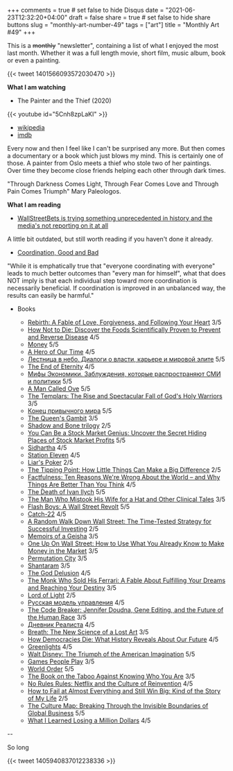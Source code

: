 +++
comments = true	# set false to hide Disqus
date = "2021-06-23T12:32:20+04:00"
draft = false
share = true	# set false to hide share buttons
slug = "monthly-art-number-49"
tags = ["art"]
title = "Monthly Art #49"
+++

This is a ~~monthly~~ "newsletter", containing a list of what I enjoyed the most
last month. Whether it was a full length movie, short film, music album, book
or even a painting.

<!--more-->

{{< tweet 1401566093572030470 >}}

**What I am watching**

* The Painter and the Thief (2020)

{{< youtube id="5Cnh8zpLaKI" >}}

  - [wikipedia](https://en.wikipedia.org/wiki/The_Painter_and_the_Thief)
  - [imdb](https://www.imdb.com/title/tt11296058/)

Every now and then I feel like I can't be surprised any more. But then comes a
documentary or a book which just blows my mind. This is certainly one of those.
A painter from Oslo meets a thief who stole two of her paintings. Over time
they become close friends helping each other through dark times.

"Through Darkness Comes Light, Through Fear Comes Love and Through Pain Comes
Triumph" Mary Paleologos.

**What I am reading**

* [WallStreetBets is trying something unprecedented in history and the media's not reporting on it at all](https://yudkowsky.medium.com/r-wallstreetbets-is-trying-something-unprecedented-in-history-and-the-medias-not-reporting-it-7ab507e4a038)

A little bit outdated, but still worth reading if you haven't done it already.

* [Coordination, Good and Bad](https://vitalik.ca/general/2020/09/11/coordination.html)

"While it is emphatically true that "everyone coordinating with everyone" leads
to much better outcomes than "every man for himself", what that does NOT imply
is that each individual step toward more coordination is necessarily
beneficial. If coordination is improved in an unbalanced way, the results can
easily be harmful."

* Books

  - [Rebirth: A Fable of Love, Forgiveness, and Following Your Heart](https://www.goodreads.com/book/show/29799653-rebirth) 3/5
  - [How Not to Die: Discover the Foods Scientifically Proven to Prevent and Reverse Disease](https://www.goodreads.com/book/show/25663961-how-not-to-die) 4/5
  - [Money](https://www.goodreads.com/book/show/36203303-money) 5/5
  - [A Hero of Our Time](https://www.goodreads.com/book/show/226378.A_Hero_of_Our_Time) 4/5
  - [Лестница в небо. Диалоги о власти, карьере и мировой элите](https://www.goodreads.com/book/show/30847834) 5/5
  - [The End of Eternity](https://www.goodreads.com/book/show/509784.The_End_of_Eternity) 4/5
  - [Мифы Экономики. Заблуждения, которые распространяют СМИ и политики](https://www.goodreads.com/book/show/7686689) 5/5
  - [A Man Called Ove](https://www.goodreads.com/book/show/18774964-a-man-called-ove) 5/5
  - [The Templars: The Rise and Spectacular Fall of God's Holy Warriors](https://www.goodreads.com/book/show/34312336-the-templars) 3/5
  - [Конец привычного мира](https://www.goodreads.com/book/show/56424891) 5/5
  - [The Queen's Gambit](https://www.goodreads.com/book/show/62022.The_Queen_s_Gambit) 3/5
  - [Shadow and Bone trilogy](https://www.goodreads.com/book/show/10194157-shadow-and-bone) 2/5
  - [You Can Be a Stock Market Genius: Uncover the Secret Hiding Places of Stock Market Profits](https://www.goodreads.com/book/show/116184.You_Can_Be_a_Stock_Market_Genius) 5/5
  - [Sidhartha](https://www.goodreads.com/book/show/13537306-sidhartha) 4/5
  - [Station Eleven](https://www.goodreads.com/book/show/20170404-station-eleven) 4/5
  - [Liar's Poker](https://www.goodreads.com/book/show/7865083-liar-s-poker) 2/5
  - [The Tipping Point: How Little Things Can Make a Big Difference](https://www.goodreads.com/book/show/2612.The_Tipping_Point) 2/5
  - [Factfulness: Ten Reasons We're Wrong About the World – and Why Things Are Better Than You Think](https://www.goodreads.com/book/show/34890015-factfulness) 4/5
  - [The Death of Ivan Ilych](https://www.goodreads.com/book/show/18386.The_Death_of_Ivan_Ilych) 5/5
  - [The Man Who Mistook His Wife for a Hat and Other Clinical Tales](https://www.goodreads.com/book/show/63697.The_Man_Who_Mistook_His_Wife_for_a_Hat_and_Other_Clinical_Tales) 3/5
  - [Flash Boys: A Wall Street Revolt](https://www.goodreads.com/book/show/24724602-flash-boys) 5/5
  - [Catch-22](https://www.goodreads.com/book/show/168668.Catch_22) 4/5
  - [A Random Walk Down Wall Street: The Time-Tested Strategy for Successful Investing](https://www.goodreads.com/book/show/40242274-a-random-walk-down-wall-street) 2/5
  - [Memoirs of a Geisha](https://www.goodreads.com/book/show/929.Memoirs_of_a_Geisha) 3/5
  - [One Up On Wall Street: How to Use What You Already Know to Make Money in the Market](https://www.goodreads.com/book/show/762462.One_Up_On_Wall_Street) 3/5
  - [Permutation City](https://www.goodreads.com/book/show/156784.Permutation_City) 3/5
  - [Shantaram](https://www.goodreads.com/book/show/33600.Shantaram) 3/5
  - [The God Delusion](https://www.goodreads.com/book/show/14743.The_God_Delusion) 4/5
  - [The Monk Who Sold His Ferrari: A Fable About Fulfilling Your Dreams and Reaching Your Destiny](https://www.goodreads.com/book/show/43877.The_Monk_Who_Sold_His_Ferrari) 3/5
  - [Lord of Light](https://www.goodreads.com/book/show/13821.Lord_of_Light) 2/5
  - [Русская модель управления](https://www.goodreads.com/book/show/7813148) 4/5
  - [The Code Breaker: Jennifer Doudna, Gene Editing, and the Future of the Human Race](https://www.goodreads.com/book/show/54968118-the-code-breaker) 3/5
  - [Дневник Реалиста](https://www.goodreads.com/book/show/57486598) 4/5
  - [Breath: The New Science of a Lost Art](https://www.goodreads.com/book/show/48890486-breath) 3/5
  - [How Democracies Die: What History Reveals About Our Future](https://www.goodreads.com/book/show/35356384-how-democracies-die) 4/5
  - [Greenlights](https://www.goodreads.com/book/show/52838315-greenlights) 4/5
  - [Walt Disney: The Triumph of the American Imagination](https://www.goodreads.com/book/show/118824.Walt_Disney) 5/5
  - [Games People Play](https://www.goodreads.com/book/show/49176.Games_People_Play) 3/5
  - [World Order](https://www.goodreads.com/book/show/20821140-world-order) 5/5
  - [The Book on the Taboo Against Knowing Who You Are](https://www.goodreads.com/book/show/60551.The_Book_on_the_Taboo_Against_Knowing_Who_You_Are) 3/5
  - [No Rules Rules: Netflix and the Culture of Reinvention](https://www.goodreads.com/book/show/49099937-no-rules-rules) 4/5
  - [How to Fail at Almost Everything and Still Win Big: Kind of the Story of My Life](https://www.goodreads.com/book/show/17859574-how-to-fail-at-almost-everything-and-still-win-big) 2/5
  - [The Culture Map: Breaking Through the Invisible Boundaries of Global Business](https://www.goodreads.com/book/show/22085568-the-culture-map) 5/5
  - [What I Learned Losing a Million Dollars](https://www.goodreads.com/book/show/1334384.What_I_Learned_Losing_a_Million_Dollars) 4/5

--

So long

{{< tweet 1405940837012238336 >}}
